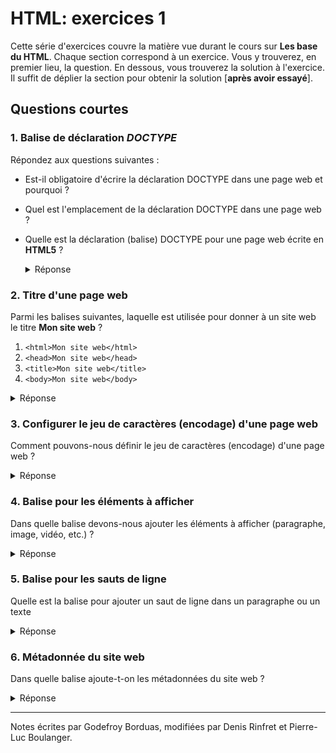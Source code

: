 # HTML: exercices 1

Cette série d'exercices couvre la matière vue durant le cours sur **Les base du HTML**. Chaque section
correspond à un exercice. Vous y trouverez, en premier lieu, la question. En dessous, vous trouverez la solution à
l'exercice. Il suffit de déplier la section pour obtenir la solution [**après avoir essayé**].

Questions courtes
-----------------

### 1. Balise de déclaration *DOCTYPE*

Répondez aux questions suivantes :

- Est-il obligatoire d'écrire la déclaration DOCTYPE dans une page web et pourquoi ?
- Quel est l'emplacement de la déclaration DOCTYPE dans une page web ?
- Quelle est la déclaration (balise) DOCTYPE pour une page web écrite en **HTML5** ?
  <details>
  <summary>Réponse</summary>

    - Oui, la déclaration DOCTYPE est obligatoire pour toutes les pages Web. Elle précise au navigateur comment lire la
      page Web(savoir quelle version de HTML utilisée).
    - La déclaration DOCTYPE doit être placée en début de fichier et avant la balise `<html></html>`
    - La déclaration DOCTYPE pour HTML5 est très simple : `<!DOCTYPE html>`
  </details>

### 2. Titre d'une page web

Parmi les balises suivantes, laquelle est utilisée pour donner à un site web le titre **Mon site web** ?

1. `<html>Mon site web</html>`
2. `<head>Mon site web</head>`
3. `<title>Mon site web</title>`
4. `<body>Mon site web</body>`
<details>
  <summary>Réponse</summary>
    La bonne balise est le choix 3. Le titre qui sera affiché est le texte contenu entre la balise ouvrante et la balise fermante.
</details>


### 3. Configurer le jeu de caractères (encodage) d'une page web

Comment pouvons-nous définir le jeu de caractères (encodage) d'une page web ? 
<details>
  <summary>Réponse</summary>
Il faut utiliser la balise suivante : <pre>&lt;meta charset="utf-8"></pre>
</details>

### 4. Balise pour les éléments à afficher

Dans quelle balise devons-nous ajouter les éléments à afficher
(paragraphe, image, vidéo, etc.) ? 
<details>
  <summary>Réponse</summary>
Il faut utiliser la balise <code>body</code> comme ceci :
<pre>&lt;body>
&lt;p>Ceci est un élément à afficher.&lt;/p>
&lt;/body></pre>
<strong>Note</strong> : La balise <code>p</code> utilisée est placée ici pour l'exemple. Vous pouvez ajouter beaucoup plus de balises.
</details>

### 5. Balise pour les sauts de ligne

Quelle est la balise pour ajouter un saut de ligne dans un paragraphe ou un texte
<details>
  <summary>Réponse</summary>
Il faut utiliser la balise <code>br</code> comme ceci :
<pre>&lt;body>
&lt;p>Ceci est un élément à afficher.&lt;br>
Ceci est un élément à afficher sur une autre ligne.&lt;/p>
&lt;/body></pre>
</details>

### 6. Métadonnée du site web

Dans quelle balise ajoute-t-on les métadonnées du site web ?
<details>
  <summary>Réponse</summary> 

Nous ajoutons les
métadonnées dans la balise <code>head</code> comme ceci :
<pre>
&lt;head>
    &lt;meta charset="utf-8">
    &lt;title>Mon site web&lt;/title>
&lt;/head></pre>
</details>

------------------------------------------------------------------------

Notes écrites par Godefroy Borduas, modifiées par Denis Rinfret et Pierre-Luc Boulanger.